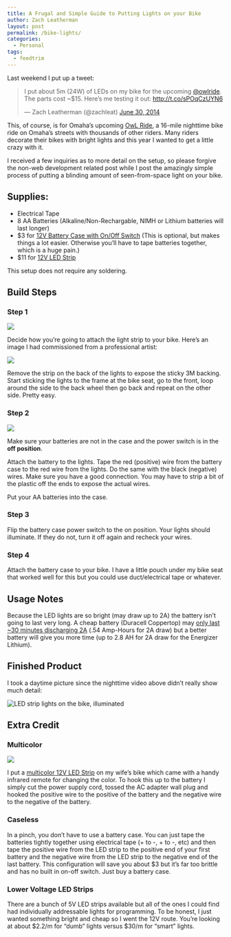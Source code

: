 ```yaml
---
title: A Frugal and Simple Guide to Putting Lights on your Bike
author: Zach Leatherman
layout: post
permalink: /bike-lights/
categories:
  - Personal
tags:
  - feedtrim
---
```


Last weekend I put up a tweet:

<blockquote class="twitter-tweet" lang="en"><p>I put about 5m (24W) of LEDs on my bike for the upcoming <a href="https://twitter.com/owlride">@owlride</a>. The parts cost ~$15. Here’s me testing it out: <a href="http://t.co/sPOqCzUYN6">http://t.co/sPOqCzUYN6</a></p>&mdash; Zach Leatherman (@zachleat) <a href="https://twitter.com/zachleat/statuses/483452979430060032">June 30, 2014</a></blockquote>

This, of course, is for Omaha’s upcoming [OwL Ride](http://owlride.org/), a 16-mile nighttime bike ride on Omaha’s streets with thousands of other riders. Many riders decorate their bikes with bright lights and this year I wanted to get a little crazy with it.

I received a few inquiries as to more detail on the setup, so please forgive the non-web development related post while I post the amazingly simple process of putting a blinding amount of seen-from-space light on your bike.

## Supplies:

* Electrical Tape
* 8 AA Batteries (Alkaline/Non-Rechargable, NIMH or Lithium batteries will last longer)
* $3 for [12V Battery Case with On/Off Switch](http://www.amazon.com/gp/product/B00CQKCXXE/) (This is optional, but makes things a lot easier. Otherwise you’ll have to tape batteries together, which is a huge pain.)
* $11 for [12V LED Strip](http://www.amazon.com/gp/product/B00JX6SUWM/)

This setup does not require any soldering.

## Build Steps

### Step 1

<img src="/web/img/posts/bike-lights/ledstrip.jpg">

Decide how you’re going to attach the light strip to your bike. Here’s an image I had commissioned from a professional artist:

<img src="/web/img/posts/bike-lights/attachment.png">

Remove the strip on the back of the lights to expose the sticky 3M backing. Start sticking the lights to the frame at the bike seat, go to the front, loop around the side to the back wheel then go back and repeat on the other side. Pretty easy.

### Step 2

<img src="/web/img/posts/bike-lights/batterycase.jpg">

Make sure your batteries are not in the case and the power switch is in the **off position**.

Attach the battery to the lights. Tape the red (positive) wire from the battery case to the red wire from the lights. Do the same with the black (negative) wires. Make sure you have a good connection. You may have to strip a bit of the plastic off the ends to expose the actual wires.

Put your AA batteries into the case.

### Step 3

Flip the battery case power switch to the on position. Your lights should illuminate. If they do not, turn it off again and recheck your wires.

### Step 4

Attach the battery case to your bike. I have a little pouch under my bike seat that worked well for this but you could use duct/electrical tape or whatever.

## Usage Notes

Because the LED lights are so bright (may draw up to 2A) the battery isn’t going to last very long. A cheap battery (Duracell Coppertop) may [only last ~30 minutes discharging 2A](http://www.powerstream.com/AA-tests.htm) (.54 Amp-Hours for 2A draw) but a better battery will give you more time (up to 2.8 AH for 2A draw for the Energizer Lithium).

## Finished Product

I took a daytime picture since the nighttime video above didn’t really show much detail:

<img src="/web/img/posts/bike-lights/bikelights.jpg" alt="LED strip lights on the bike, illuminated">


## Extra Credit

### Multicolor

<img src="/web/img/posts/bike-lights/ledstripmulticolor.jpg">

I put a [multicolor 12V LED Strip](http://www.amazon.com/dp/B00IN4Y7VS/) on my wife’s bike which came with a handy infrared remote for changing the color. To hook this up to the battery I simply cut the power supply cord, tossed the AC adapter wall plug and hooked the positive wire to the positive of the battery and the negative wire to the negative of the battery.

### Caseless

In a pinch, you don’t have to use a battery case. You can just tape the batteries tightly together using electrical tape (+ to -, + to -, etc) and then tape the positive wire from the LED strip to the positive end of your first battery and the negative wire from the LED strip to the negative end of the last battery. This configuration will save you about $3 but it’s far too brittle and has no built in on-off switch. Just buy a battery case.

### Lower Voltage LED Strips

There are a bunch of 5V LED strips available but all of the ones I could find had individually addressable lights for programming. To be honest, I just wanted something bright and cheap so I went the 12V route. You’re looking at about $2.2/m for “dumb” lights versus $30/m for “smart” lights.

